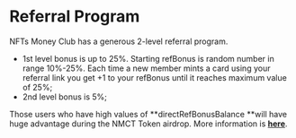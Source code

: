 # Referral Program

NFTs Money Club has a generous 2-level referral program.

* 1st level bonus is up to 25%.  Starting refBonus is random number in range 10%-25%. Each time a new member mints a card using your referral link you get +1 to your refBonus until it reaches maximum value of 25%;
* 2nd level bonus is 5%;

Those users who have high values of **directRefBonusBalance **will have huge advantage during the NMCT Token airdrop. More information is [**here**](sources-of-income-for-nfts-money-club-card-holders/nmct-token-airdrops.md).
